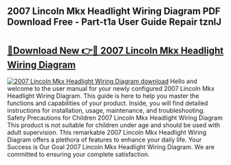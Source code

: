 ## 2007 Lincoln Mkx Headlight Wiring Diagram PDF Download Free - Part-t1a User Guide Repair tznlJ

# <h2><a href="http://dfmiuy.blite.top/?on=2007+Lincoln+Mkx+Headlight+Wiring+Diagram">🔗Download New 👉🔴 2007 Lincoln Mkx Headlight Wiring Diagram</a></h2>

[![2007 Lincoln Mkx Headlight Wiring Diagram download](https://i.imgur.com/lujVjoI.png)](http://dfmiuy.blite.top/?on=2007+Lincoln+Mkx+Headlight+Wiring+Diagram)
Hello and welcome to the user manual for your newly configured 2007 Lincoln Mkx Headlight Wiring Diagram. This guide is here to help you master the functions and capabilities of your product. Inside, you will find detailed instructions for installation, usage, maintenance, and troubleshooting. Safety Precautions for Children 2007 Lincoln Mkx Headlight Wiring Diagram This product is not suitable for children under age and should be used with adult supervision. This remarkable 2007 Lincoln Mkx Headlight Wiring Diagram offers a plethora of features to enhance your daily life. Your Success is Our Goal 2007 Lincoln Mkx Headlight Wiring Diagram. We are committed to ensuring your complete satisfaction.
